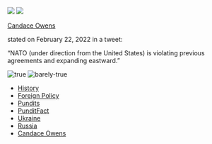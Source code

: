![](https://static.politifact.com/CACHE/images/politifact/mugs/candace_owens_pfmug/3a466ebe3d17f0a103fec09937623805.jpg) ![](https://static.politifact.com/CACHE/images/politifact/mugs/candace_owens_pfmug/fd3c5f7ec79efd9e63959065dbae1f9c.jpg)

[Candace Owens](/personalities/candace-owens/ "Candace Owens")

stated on February 22, 2022 in a tweet:

“NATO (under direction from the United States) is violating previous agreements and expanding eastward.”

![true](https://static.politifact.com/CACHE/images/politifact/rulings/meter-mostly-false/6a6ef6075c162fdccf5eb960e683dcd1.jpg.) ![barely-true](https://static.politifact.com/politifact/rulings/meter-mostly-false.jpg)

*   [History](/history/ "History")
*   [Foreign Policy](/foreign-policy/ "Foreign Policy")
*   [Pundits](/pundits/ "Pundits")
*   [PunditFact](/punditfact/ "PunditFact")
*   [Ukraine](/ukraine/ "Ukraine")
*   [Russia](/russia/ "Russia")
*   [Candace Owens](/personalities/candace-owens/ "Candace Owens")